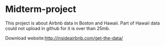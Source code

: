 # Midterm-project
This project is about Airbnb data in Boston and Hawaii.
Part of Hawaii data could not upload in github for it is over than 25mb.

Download website:http://insideairbnb.com/get-the-data/
